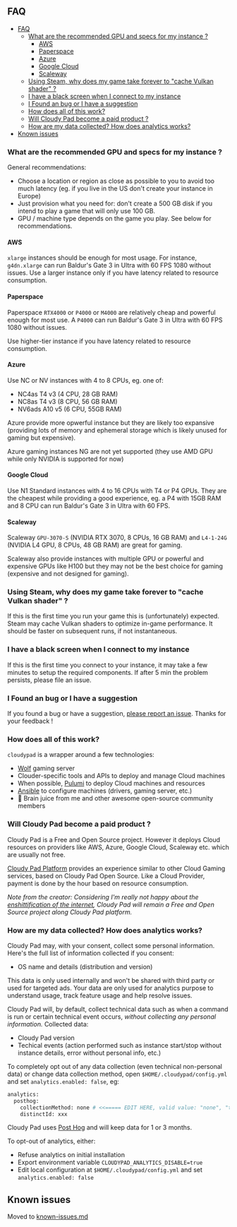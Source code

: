 ## FAQ

- [FAQ](#faq)
  - [What are the recommended GPU and specs for my instance ?](#what-are-the-recommended-gpu-and-specs-for-my-instance-)
    - [AWS](#aws)
    - [Paperspace](#paperspace)
    - [Azure](#azure)
    - [Google Cloud](#google-cloud)
    - [Scaleway](#scaleway)
  - [Using Steam, why does my game take forever to "cache Vulkan shader" ?](#using-steam-why-does-my-game-take-forever-to-cache-vulkan-shader-)
  - [I have a black screen when I connect to my instance](#i-have-a-black-screen-when-i-connect-to-my-instance)
  - [I Found an bug or I have a suggestion](#i-found-an-bug-or-i-have-a-suggestion)
  - [How does all of this work?](#how-does-all-of-this-work)
  - [Will Cloudy Pad become a paid product ?](#will-cloudy-pad-become-a-paid-product-)
  - [How are my data collected? How does analytics works?](#how-are-my-data-collected-how-does-analytics-works)
- [Known issues](#known-issues)

### What are the recommended GPU and specs for my instance ?

General recommendations:
- Choose a location or region as close as possible to you to avoid too much latency (eg. if you live in the US don't create your instance in Europe)
- Just provision what you need for: don't create a 500 GB disk if you intend to play a game that will only use 100 GB. 
- GPU / machine type depends on the game you play. See below for recommendations.

#### AWS

`xlarge` instances should be enough for most usage. For instance, `g4dn.xlarge` can run Baldur's Gate 3 in Ultra with 60 FPS 1080 without issues. Use a larger instance only if you have latency related to resource consumption. 

#### Paperspace

Paperspace `RTX4000` or `P4000` or `M4000` are relatively cheap and powerful enough for most use. A `P4000` can run Baldur's Gate 3 in Ultra with 60 FPS 1080 without issues.

Use higher-tier instance if you have latency related to resource consumption.

#### Azure

Use NC or NV instances with 4 to 8 CPUs, eg. one of:

- NC4as T4 v3 (4 CPU, 28 GB RAM)
- NC8as T4 v3 (8 CPU, 56 GB RAM)
- NV6ads A10 v5 (6 CPU, 55GB RAM)

Azure provide more opwerful instance but they are likely too expansive (providing lots of memory and ephemeral storage which is likely unused for gaming but expensive).

Azure gaming instances NG are not yet supported (they use AMD GPU while only NVIDIA is supported for now)

#### Google Cloud

Use N1 Standard instances with 4 to 16 CPUs with T4 or P4 GPUs. They are the cheapest while providing a good experience, eg. a P4 with 15GB RAM and 8 CPU can run Baldur's Gate 3 in Ultra with 60 FPS.

#### Scaleway

Scaleway  `GPU-3070-S` (NVIDIA RTX 3070, 8 CPUs, 16 GB RAM) and `L4-1-24G` (NVIDIA L4 GPU, 8 CPUs, 48 GB RAM) are great for gaming. 

Scaleway also provide instances with multiple GPU or powerful and expensive GPUs like H100 but they may not be the best choice for gaming (expensive and not designed for gaming).

### Using Steam, why does my game take forever to "cache Vulkan shader" ?

If this is the first time you run your game this is (unfortunately) expected. Steam may cache Vulkan shaders to optimize in-game performance. It should be faster on subsequent runs, if not instantaneous. 

### I have a black screen when I connect to my instance

If this is the first time you connect to your instance, it may take a few minutes to setup the required components. If after 5 min the problem persists, please file an issue. 

### I Found an bug or I have a suggestion

If you found a bug or have a suggestion, [please report an issue](https://github.com/pierrebeucher/cloudypad/issues). Thanks for your feedback !

### How does all of this work?

`cloudypad` is a wrapper around a few technologies:

- [Wolf](https://games-on-whales.github.io/wolf/stable/) gaming server
- Clouder-specific tools and APIs to deploy and manage Cloud machines
- When possible, [Pulumi](https://www.pulumi.com/) to deploy Cloud machines and resources
- [Ansible](https://www.ansible.com/) to configure machines (drivers, gaming server, etc.)
- 🧠 Brain juice from me and other awesome open-source community members

### Will Cloudy Pad become a paid product ?

Cloudy Pad is a Free and Open Source project. However it deploys Cloud resources on providers like AWS, Azure, Google Cloud, Scaleway etc. which are usually not free.

[Cloudy Pad Platform](https://app.cloudypad.gg) provides an experience similar to other Cloud Gaming services, based on Cloudy Pad Open Source. Like a Cloud Provider, payment is done by the hour based on resource consumption.

_Note from the creator: Considering I'm really not happy about the [enshittification of the internet](https://en.wikipedia.org/wiki/Enshittification), Cloudy Pad will remain a Free and Open Source project along Cloudy Pad platform._

### How are my data collected? How does analytics works?

Cloudy Pad may, with your consent, collect some personal information. Here's the full list of information collected if you consent:
- OS name and details (distribution and version)

This data is only used internally and won't be shared with third party or used for targeted ads. Your data are only used for analytics purpose to understand usage, track feature usage and help resolve issues.

Cloudy Pad will, by default, collect technical data such as when a command is run or certain technical event occurs, _without collecting any personal information._ Collected data:
- Cloudy Pad version
- Techical events (action performed such as instance start/stop without instance details, error without personal info, etc.)

To completely opt out of any data collection (even technical non-personal data) or change data collection method, open `$HOME/.cloudypad/config.yml` and set `analytics.enabled: false`, eg:

```sh
analytics:
  posthog:
    collectionMethod: none # <<===== EDIT HERE, valid value: "none", "technical", "all"
    distinctId: xxx
```

Cloudy Pad uses [Post Hog](https://posthog.com) and will keep data for 1 or 3 months. 

To opt-out of analytics, either:
- Refuse analytics on initial installation
- Export environment variable `CLOUDYPAD_ANALYTICS_DISABLE=true`
- Edit local configuration at `$HOME/.cloudypad/config.yml` and set `analytics.enabled: false`

## Known issues

Moved to [known-issues.md](known-issues.md)
